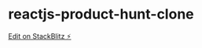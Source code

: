 # reactjs-product-hunt-clone

[Edit on StackBlitz ⚡️](https://stackblitz.com/edit/reactjs-product-hunt-clone)